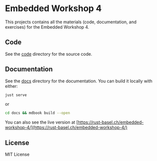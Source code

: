 # Embedded Workshop 4

This projects contains all the materials (code, documentation, and exercises) for the Embedded Workshop 4.

## Code

See the [code](code/) directory for the source code.

## Documentation

See the [docs](docs/) directory for the documentation.
You can build it locally with either:

```sh
just serve
```

or

```sh
cd docs && mdbook build --open
```

You can also see the live version at [https://rust-basel.ch/embedded-workshop-4/](https://rust-basel.ch/embedded-workshop-4/)

## License

MIT License
